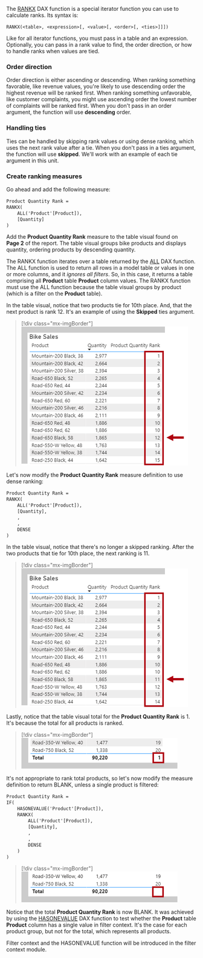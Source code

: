 The [RANKX](https://docs.microsoft.com/dax/rankx-function-dax/?azure-portal=true) DAX function is a special iterator function you can use to calculate ranks. Its syntax is:

```dax
RANKX(<table>, <expression>[, <value>[, <order>[, <ties>]]])
```

Like for all iterator functions, you must pass in a table and an expression. Optionally, you can pass in a rank value to find, the order direction, or how to handle ranks when values are tied.

### Order direction

Order direction is either ascending or descending. When ranking something favorable, like revenue values, you're likely to use descending order the highest revenue will be ranked first. When ranking something unfavorable, like customer complaints, you might use ascending order the lowest number of complaints will be ranked first. When you don't pass in an order argument, the function will use **descending** order.

### Handling ties

Ties can be handled by skipping rank values or using dense ranking, which uses the next rank value after a tie. When you don't pass in a ties argument, the function will use **skipped**. We'll work with an example of each tie argument in this unit.

### Create ranking measures

Go ahead and add the following measure:

```dax
Product Quantity Rank =
RANKX(
	ALL('Product'[Product]),
	[Quantity]
)
```

Add the **Product Quantity Rank** measure to the table visual found on **Page 2** of the report. The table visual groups bike products and displays quantity, ordering products by descending quantity.

The RANKX function iterates over a table returned by the [ALL](https://docs.microsoft.com/dax/all-function-dax/?azure-portal=true) DAX function. The ALL function is used to return all rows in a model table or values in one or more columns, and it *ignores all filters*. So, in this case, it returns a table comprising all **Product** table **Product** column values. The RANKX function must use the ALL function because the table visual groups by product (which is a filter on the **Product** table).

In the table visual, notice that two products tie for 10th place. And, that the next product is rank 12. It's an example of using the **Skipped** ties argument.

> [!div class="mx-imgBorder"]
> [![An image shows a table visual titled Bike Sales. It has three columns: Product, Quantity, and Product Quantity Rank. The table rows are ordered by Quantity descending. Two products share rank 10, and the next product is rank 12.](../media/dax-table-bike-product-quanity-rank-skipped-ssm.png)](../media/dax-table-bike-product-quanity-rank-skipped-ssm.png#lightbox)

Let's now modify the **Product Quantity Rank** measure definition to use dense ranking:

```dax
Product Quantity Rank =
RANKX(
	ALL('Product'[Product]),
	[Quantity],
	,
	,
	DENSE
)
```

In the table visual, notice that there's no longer a skipped ranking. After the two products that tie for 10th place, the next ranking is 11.

> [!div class="mx-imgBorder"]
> [![An image shows a table visual titled Bike Sales. It has three columns: Product, Quantity, and Product Quantity Rank. The table rows are ordered by Quantity descending. Two products share rank 10, and the next product is rank 11.](../media/dax-table-bike-product-quantity-rank-dense-ssm.png)](../media/dax-table-bike-product-quantity-rank-dense-ssm.png#lightbox)

Lastly, notice that the table visual total for the **Product Quantity Rank** is 1. It's because the total for all products is ranked.

> [!div class="mx-imgBorder"]
> [![An image shows the Product Quantity Rank total is 1.](../media/dax-table-bike-product-quantity-rank-dense-total-ssm.png)](../media/dax-table-bike-product-quantity-rank-dense-total-ssm.png#lightbox)

It's not appropriate to rank total products, so let's now modify the measure definition to return BLANK, unless a single product is filtered:

```dax
Product Quantity Rank =
IF(
	HASONEVALUE('Product'[Product]),
	RANKX(
		ALL('Product'[Product]),
		[Quantity],
		,
		,
		DENSE
	)
)
```

> [!div class="mx-imgBorder"]
> [![An image shows the Product Quantity Rank total is BLANK.](../media/dax-table-bike-product-quantity-rank-dense-total-gone-ssm.png)](../media/dax-table-bike-product-quantity-rank-dense-total-gone-ssm.png#lightbox)

Notice that the total **Product Quantity Rank** is now BLANK. It was achieved by using the [HASONEVALUE](https://docs.microsoft.com/dax/hasonevalue-function-dax/?azure-portal=true) DAX function to test whether the **Product** table **Product** column has a single value in filter context. It's the case for each product group, but not for the total, which represents all products.

Filter context and the HASONEVALUE function will be introduced in the filter context module.
